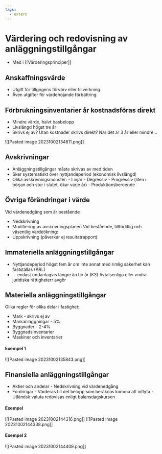 ```yaml
---
tags:
  - extern
---
```

# Värdering och redovisning av anläggningstillgångar
- Med i [[Värderingsprinciper]]

## Anskaffningsvärde
- Utgift för tillgngens förvärv eller tillverkning
- Även utgifter för värdehöjande förbättring

## Förbrukningsinventarier år kostnadsföras direkt
- Mindre värde, halvt basbelopp
- Livslängd högst tre år
- Skrivs ej av? Utan kostnader skrivs direkt? När det är 3 år eller mindre ..

![[Pasted image 20231002134811.png]]

## Avskrivningar
- Anläggningstillgångar måste skrivas av med tiden
- Sker systematiskt över nyttjandeperiod (ekonomisk livslängd)
- Olika avskrivningsmönster:
		- Linjär
		- Degressiv
		- Progressiv (liten i början och stor i slutet, ökar varje år)
		- Produktionsberoende

## Övriga förändringar i värde
Vid värdenedgång som är bestående
- Nedskrivning
- Modifiering av avskrivningsplanen
Vid bestående, tillförlitlig och väsentlig värdeökning:
- Uppskrivning (påverkar ej resultatrapport)

## Immateriella anläggningstillgångar
- Nyttjandeperiod högst fem år om inte annat med rimlig säkerhet kan fastställas (ÅRL)
- ... endast undantagvis längre än tio år (K3)
Avtalsenliga eller andra juridiska rättigheterr avgör

## Materiella anläggningstillgångar
Olika regler för olika delar i fastighet:
- Mark - skrivs ej av
- Markanläggningar - 5%
- Byggnader - 2-4%
- Byggnadsinventarier
- Maskiner och inventarier

#### Exempel 1
![[Pasted image 20231002135843.png]]

## Finansiella anläggningstillgångar
- Aktier och andelar
		- Nedskrivning vid värdenedgång
- Fordringar
		- Värderas till det belopp som beräknas komma att inflyta
		- Utländsk valuta redovisas enligt balansdagskursen

#### Exempel
![[Pasted image 20231002144316.png]]
![[Pasted image 20231002144338.png]]

#### Exempel 2
![[Pasted image 20231002144409.png]]